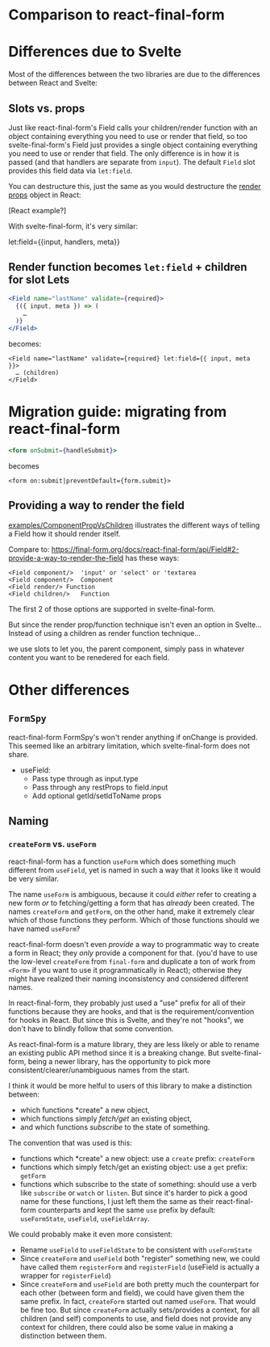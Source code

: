 # Comparison to react-final-form

# Differences due to Svelte

Most of the differences between the two libraries are due to the differences between React and Svelte:

## Slots vs. props

Just like react-final-form's Field calls your children/render function with an object containing everything you need to use or render that field, so too svelte-final-form's Field just provides a single object containing everything you need to use or render that field. The only difference is in how it is passed (and that handlers are separate from `input`). The default `Field` slot provides this field data via `let:field`.

You can destructure this, just the same as you would destructure the [render props](https://final-form.org/docs/react-final-form/types/FieldRenderProps) object in React:

  [React example?]

With svelte-final-form, it's very similar:

   let:field={{input, handlers, meta}}


## Render function becomes `let:field` + children for slot Lets

```jsx
<Field name="lastName" validate={required}>
  {({ input, meta }) => (
    …
  )}
</Field>
```

becomes:
```svelte
<Field name="lastName" validate={required} let:field={{ input, meta }}>
  … (children)
</Field>
```

# Migration guide: migrating from react-final-form

```jsx
<form onSubmit={handleSubmit}>
```
becomes
```svelte
<form on:submit|preventDefault={form.submit}>
```

## Providing a way to render the field

[examples/ComponentPropVsChildren](../examples/src/examples/ComponentPropVsChildren) illustrates the different ways of telling a Field how it should render itself.

Compare to: https://final-form.org/docs/react-final-form/api/Field#2-provide-a-way-to-render-the-field has these ways:
```
<Field component/>	'input' or 'select' or 'textarea
<Field component/>	Component
<Field render/>	Function
<Field children/>	Function
```

The first 2 of those options are supported in svelte-final-form.

But since the render prop/function  technique isn't even an option in Svelte...
Instead of using a children as render function technique...

we use slots to let you, the parent component, simply pass in whatever content you want to be renedered for each  field.


# Other differences

## `FormSpy`

react-final-form FormSpy's won't render anything if onChange is provided. This seemed like an arbitrary limitation, which svelte-final-form does not share.

- useField:
  - Pass type through as input.type
  - Pass through any restProps to field.input
  - Add optional getId/setIdToName props


## Naming

### `createForm` vs. `useForm`

react-final-form has a function `useForm` which does something much different from `useField`, yet is named in such a way that it looks like it would be very similar.

The name `useForm` is ambiguous, because it could _either_ refer to creating a new form _or_ to fetching/getting a form that has _already_ been created. The names `createForm` and `getForm`, on the other hand, make it extremely clear which of those functions they perform. Which of those functions should we have named `useForm`?

react-final-form doesn't even _provide_ a way to programmatic way to create a form in React; they _only_ provide a component for that. 
(you'd have to use the low-level `createForm` from `final-form` and duplicate a ton of work from `<Form>` if you want to use it programmatically in React); otherwise they might have realized their naming inconsistency and considered different names.

In react-final-form, they probably just used a "use" prefix for all of their functions because they are hooks, and that is the requirement/convention for hooks in React. But since this is Svelte, and they're not "hooks", we don't have to blindly follow that some convention.

As react-final-form is a mature library, they are less likely or able to rename an existing public API method since it is a breaking change. But svelte-final-form, being a newer library, has the opportunity to pick more consistent/clearer/unambiguous names from the start.

I think it would be more helful to users of this library to make a distinction between:
- which functions *create" a new object,
- which functions simply *fetch/get* an existing object,
- and which functions *subscribe* to the state of something.

The convention that was used is this:
- functions which *create" a new object: use a `create` prefix: `createForm`
- functions which simply fetch/get an existing object: use a `get` prefix: `getForm`
- functions which subscribe to the state of something: should use a verb like `subscribe` or `watch` or `listen`.
  But since it's harder to pick a good name for these functions, I just left them the same as their react-final-form counterparts and kept the same `use` prefix by default: `useFormState`, `useField`, `useFieldArray`.

We could probably make it even more consistent:
- Rename `useField` to `useFieldState` to be consistent with `useFormState`
- Since `createForm` and `useField` both "register" something new, we could have called them `registerForm` and `registerField` (useField is actually a wrapper for `registerField`)
- Since `createForm` and `useField` are both pretty much the counterpart for each other (between form and field), we could have given them the same prefix. In fact, `createForm` started out named `useForm`. That would be fine too. But since `createForm` actually sets/provides a context, for all children (and self) components to use, and field does not provide any context for children, there could also be some value in making a distinction between them.

